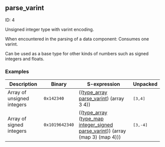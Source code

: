 ## parse_varint

ID: 4

Unsigned integer type with varint encoding.

When encountered in the parsing of a data component: Consumes one varint.

Can be used as a base type for other kinds of numbers such as signed integers and floats.

### Examples

| Description | Binary | S-expression | Unpacked |
|----|----|----|----|
| Array of unsigned integers | `0x142340` | (([type_array](./type_array.md) [parse_varint](./parse_varint.md)) (array 3 4)) | <pre>[3,4]</pre> |
| Array of signed integers | `0x1019642340` | (([type_array](./type_array.md) ([type_map](./type_map.md) [integer_signed](./integer_signed.md) [parse_varint](./parse_varint.md))) (array (map 3) (map 4))) | <pre>[3,-4]</pre> |